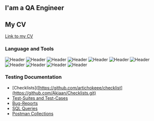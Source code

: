## I'am a QA Engineer

## My CV
[Link to my CV](https://docs.google.com/document/d/10Eb2p-pgXSqdyUAGnNWvUKBmc7e5LfU_/edit?usp=drive_link&ouid=113728595963559677815&rtpof=true&sd=true)

### Language and Tools
![Header](https://img.shields.io/badge/Jira-090909?style=for-the-badge&logo=jira&logoColor=136be1)
![Header](https://img.shields.io/badge/Postman-090909?style=for-the-badge&logo=postman&logoColor=f76935)
![Header](https://img.shields.io/badge/ChromeDevTools-090909?style=for-the-badge&logo=googlechrome&logoColor=2674f2)
![Header](https://img.shields.io/badge/Figma-090909?style=for-the-badge&logo=figma&logoColor=7d5fa6)
![Header](https://img.shields.io/badge/CharlesProxy-090909?style=for-the-badge&logo=charlesproxy&logoColor=8cc4d7)
![Header](https://img.shields.io/badge/SOAPUI-090909?style=for-the-badge&logo=charlesproxy&logoColor=8cc4d7)
![Header](https://img.shields.io/badge/Qase.io-090909?style=for-the-badge&logo=charlesproxy&logoColor=8cc4d7)
![Header](https://img.shields.io/badge/Trello-090909?style=for-the-badge&logo=charlesproxy&logoColor=8cc4d7)
![Header](https://img.shields.io/badge/Confluence-090909?style=for-the-badge&logo=charlesproxy&logoColor=8cc4d7)
![Header](https://img.shields.io/badge/Sitechco-090909?style=for-the-badge&logo=charlesproxy&logoColor=8cc4d7)
![Header](https://img.shields.io/badge/SQL-090909?style=for-the-badge&logo=charlesproxy&logoColor=8cc4d7)

### Testing Documentation

- [Checklists]([https://github.com/artichokeee/checklist](https://github.com/Akiaan/Checklists.git)
- [Test-Suites and Test-Cases]()
- [Bug-Reports]()
- [SQL Queries]()
- [Postman Collections]()
